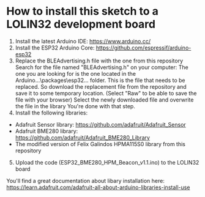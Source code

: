 # How to install this sketch to a LOLIN32 development board

1. Install the latest Arduino IDE: https://www.arduino.cc/
2. Install the ESP32 Arduino Core: https://github.com/espressif/arduino-esp32
3. Replace the BLEAdvertising.h file with the one from this repository
Search for the file named "BLEAdvertising.h" on your computer:
The one you are looking for is the one located in the Arduino...\packages\esp32\... folder.
This is the file that needs to be replaced. So download the replacement file from the repository and save it to some temporary location. (Select "Raw" to be able to save the file with your browser)
Select the newly downloaded file and overwrite the file in the library 
You're done with that step.
4. Install the following libraries:
  * Adafruit Sensor library: https://github.com/adafruit/Adafruit_Sensor
  * Adafruit BME280 library: https://github.com/adafruit/Adafruit_BME280_Library
  * The modified version of Felix Galindos HPMA115S0 library from this repository
5. Upload the code (ESP32_BME280_HPM_Beacon_v1.1.ino) to the LOLIN32 board

You'll find a great documentation about libary installation here: https://learn.adafruit.com/adafruit-all-about-arduino-libraries-install-use
